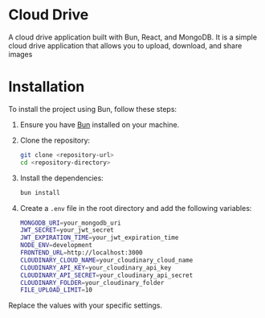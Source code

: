 # Cloud Drive

A cloud drive application built with Bun, React, and MongoDB.  It is a simple cloud drive application that allows you to upload, download, and share images

# Installation

To install the project using Bun, follow these steps:

1. Ensure you have [Bun](https://bun.sh/) installed on your machine.
2. Clone the repository:
   ```bash
   git clone <repository-url>
   cd <repository-directory>
   ```
3. Install the dependencies:
   ```bash
   bun install
   ```

4. Create a `.env` file in the root directory and add the following variables:
   ```bash
   MONGODB_URI=your_mongodb_uri
   JWT_SECRET=your_jwt_secret
   JWT_EXPIRATION_TIME=your_jwt_expiration_time
   NODE_ENV=development
   FRONTEND_URL=http://localhost:3000
   CLOUDINARY_CLOUD_NAME=your_cloudinary_cloud_name
   CLOUDINARY_API_KEY=your_cloudinary_api_key
   CLOUDINARY_API_SECRET=your_cloudinary_api_secret
   CLOUDINARY_FOLDER=your_cloudinary_folder
   FILE_UPLOAD_LIMIT=10
   ```


Replace the values with your specific settings.
